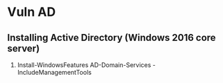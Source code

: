 # Vuln AD

## Installing Active Directory (Windows 2016 core server)
1. Install-WindowsFeatures AD-Domain-Services -IncludeManagementTools